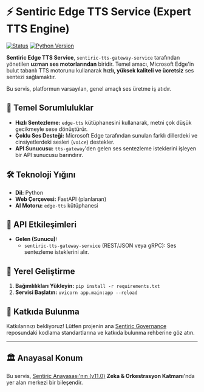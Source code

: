 # ⚡ Sentiric Edge TTS Service (Expert TTS Engine)

[![Status](https://img.shields.io/badge/status-active-success.svg)]()
[![Python Version](https://img.shields.io/badge/python-3.11+-blue.svg)](https://www.python.org/)

**Sentiric Edge TTS Service**, `sentiric-tts-gateway-service` tarafından yönetilen **uzman ses motorlarından** biridir. Temel amacı, Microsoft Edge'in bulut tabanlı TTS motorunu kullanarak **hızlı, yüksek kaliteli ve ücretsiz** ses sentezi sağlamaktır.

Bu servis, platformun varsayılan, genel amaçlı ses üretme iş atıdır.

## 🎯 Temel Sorumluluklar

*   **Hızlı Sentezleme:** `edge-tts` kütüphanesini kullanarak, metni çok düşük gecikmeyle sese dönüştürür.
*   **Çoklu Ses Desteği:** Microsoft Edge tarafından sunulan farklı dillerdeki ve cinsiyetlerdeki sesleri (`voice`) destekler.
*   **API Sunucusu:** `tts-gateway`'den gelen ses sentezleme isteklerini işleyen bir API sunucusu barındırır.

## 🛠️ Teknoloji Yığını

*   **Dil:** Python
*   **Web Çerçevesi:** FastAPI (planlanan)
*   **AI Motoru:** `edge-tts` kütüphanesi

## 🔌 API Etkileşimleri

*   **Gelen (Sunucu):**
    *   `sentiric-tts-gateway-service` (REST/JSON veya gRPC): Ses sentezleme isteklerini alır.

## 🚀 Yerel Geliştirme

1.  **Bağımlılıkları Yükleyin:** `pip install -r requirements.txt`
2.  **Servisi Başlatın:** `uvicorn app.main:app --reload`

## 🤝 Katkıda Bulunma

Katkılarınızı bekliyoruz! Lütfen projenin ana [Sentiric Governance](https://github.com/sentiric/sentiric-governance) reposundaki kodlama standartlarına ve katkıda bulunma rehberine göz atın.

---
## 🏛️ Anayasal Konum

Bu servis, [Sentiric Anayasası'nın (v11.0)](https://github.com/sentiric/sentiric-governance/blob/main/docs/blueprint/Architecture-Overview.md) **Zeka & Orkestrasyon Katmanı**'nda yer alan merkezi bir bileşendir.